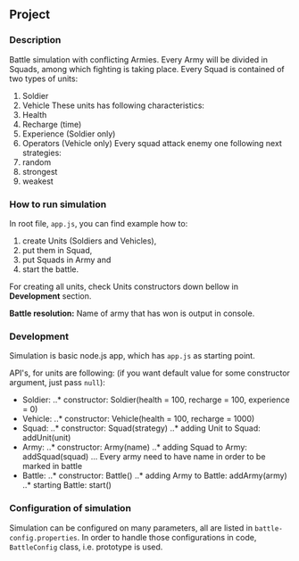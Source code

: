 ## Project
### Description
Battle simulation with conflicting Armies. Every Army will be divided in Squads, among which fighting is taking place. 
Every Squad is contained of two types of units:
1. Soldier
2. Vehicle
These units has following characteristics:
1. Health
2. Recharge (time)
3. Experience (Soldier only)
4. Operators (Vehicle only)
Every squad attack enemy one following next strategies:
1. random
2. strongest
3. weakest

### How to run simulation
In root file, `app.js`, you can find example how to: 
1. create Units (Soldiers and Vehicles), 
2. put them in Squad, 
3. put Squads in Army and 
4. start the battle.

For creating all units, check Units constructors down bellow in **Development** section.

**Battle resolution:** Name of army that has won is output in console.

### Development
Simulation is basic node.js app, which has `app.js` as starting point. 

API's, for units are following: (if you want default value for some constructor argument, just pass `null`):
* Soldier:
..* constructor: Soldier(health = 100, recharge = 100, experience = 0)
* Vehicle:
..* constructor: Vehicle(health = 100, recharge = 1000)
* Squad:
..* constructor: Squad(strategy)
..* adding Unit to Squad: addUnit(unit)
* Army:
..* constructor: Army(name)
..* adding Squad to Army: addSquad(squad)
... Every army need to have name in order to be marked in battle
* Battle:
..* constructor: Battle()
..* adding Army to Battle: addArmy(army)
..* starting Battle: start()

### Configuration of simulation
Simulation can be configured on many parameters, all are listed in `battle-config.properties`.
In order to handle those configurations in code, `BattleConfig` class, i.e. prototype is used.


